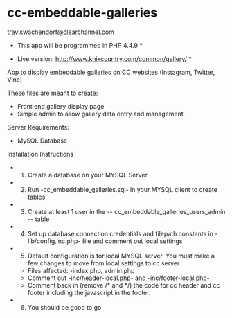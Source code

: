 cc-embeddable-galleries
======================
traviswachendorf@clearchannel.com

* This app will be programmed in PHP 4.4.9 *

* Live version: http://www.knixcountry.com/common/gallery/ *

App to display embeddable galleries on CC websites (Instagram, Twitter, Vine)

These files are meant to create:
- Front end gallery display page
- Simple admin to allow gallery data entry and management

Server Requirements:
- MySQL Database

Installation Instructions
- 1. Create a database on your MYSQL Server
- 2. Run -cc_embeddable_galleries.sql- in your MYSQL client to create tables
- 3. Create at least 1 user in the -- cc_embeddable_galleries_users_admin -- table
- 4. Set up database connection credentials and filepath constants in -lib/config.inc.php- file and comment out local settings
- 5. Default configuration is for local MYSQL server. You must make a few changes to move from local settings to cc server
	- Files affected: -index.php, admin.php
	- Comment out -inc/header-local.php- and -inc/footer-local.php-
	- Comment back in (remove /* and */) the code for cc header and cc footer including the javascript in the footer.
- 6. You should be good to go

